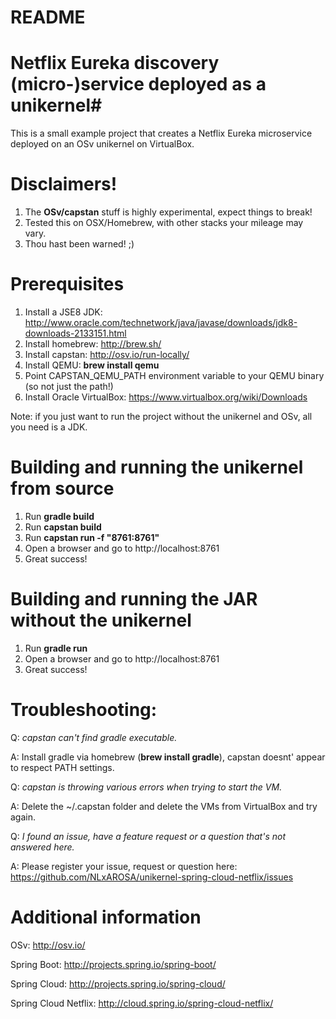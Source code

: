 # README #

# Netflix Eureka discovery (micro-)service deployed as a unikernel#

This is a small example project that creates a Netflix Eureka microservice deployed on an OSv unikernel on VirtualBox.

# Disclaimers!

1. The **OSv/capstan** stuff is highly experimental, expect things to break!
2. Tested this on OSX/Homebrew, with other stacks your mileage may vary.
3. Thou hast been warned! ;)

# Prerequisites
1. Install a JSE8 JDK: http://www.oracle.com/technetwork/java/javase/downloads/jdk8-downloads-2133151.html
2. Install homebrew: http://brew.sh/
3. Install capstan: http://osv.io/run-locally/
4. Install QEMU: **brew install qemu**
5. Point CAPSTAN_QEMU_PATH environment variable to your QEMU binary (so not just the path!)
6. Install Oracle VirtualBox: https://www.virtualbox.org/wiki/Downloads

Note: if you just want to run the project without the unikernel and OSv, all you need is a JDK.

# Building and running the unikernel from source

1. Run **gradle build**
2. Run **capstan build**
3. Run **capstan run -f "8761:8761"**
4. Open a browser and go to http://localhost:8761
5. Great success!

# Building and running the JAR without the unikernel

1. Run **gradle run**
2. Open a browser and go to http://localhost:8761
3. Great success!

# Troubleshooting:

Q: *capstan can't find gradle executable.*

A: Install gradle via homebrew (**brew install gradle**), capstan doesnt' appear to respect PATH settings.

Q: *capstan is throwing various errors when trying to start the VM.*

A: Delete the ~/.capstan folder and delete the VMs from VirtualBox and try again.

Q: *I found an issue, have a feature request or a question that's not answered here.*

A: Please register your issue, request or question here: https://github.com/NLxAROSA/unikernel-spring-cloud-netflix/issues

# Additional information

OSv: http://osv.io/

Spring Boot: http://projects.spring.io/spring-boot/

Spring Cloud: http://projects.spring.io/spring-cloud/

Spring Cloud Netflix: http://cloud.spring.io/spring-cloud-netflix/

